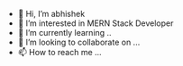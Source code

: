- 👋 Hi, I’m abhishek
- 👀 I’m interested in MERN Stack Developer
- 🌱 I’m currently learning ..
- 💞️ I’m looking to collaborate on ...
- 📫 How to reach me ...

<!---
abhikumar12t/abhikumar12t is a ✨ special ✨ repository because its `README.md` (this file) appears on your GitHub profile.
You can click the Preview link to take a look at your changes.
--->
